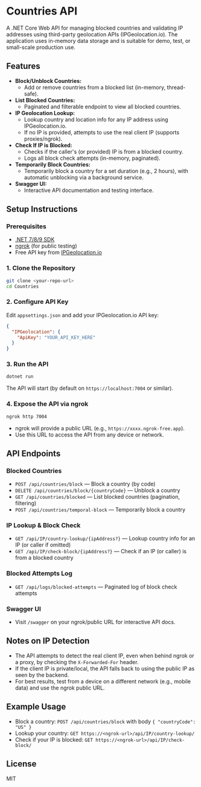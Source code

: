 # Countries API

A .NET Core Web API for managing blocked countries and validating IP addresses using third-party geolocation APIs (IPGeolocation.io). The application uses in-memory data storage and is suitable for demo, test, or small-scale production use.

## Features

- **Block/Unblock Countries:**
  - Add or remove countries from a blocked list (in-memory, thread-safe).
- **List Blocked Countries:**
  - Paginated and filterable endpoint to view all blocked countries.
- **IP Geolocation Lookup:**
  - Lookup country and location info for any IP address using IPGeolocation.io.
  - If no IP is provided, attempts to use the real client IP (supports proxies/ngrok).
- **Check If IP is Blocked:**
  - Checks if the caller's (or provided) IP is from a blocked country.
  - Logs all block check attempts (in-memory, paginated).
- **Temporarily Block Countries:**
  - Temporarily block a country for a set duration (e.g., 2 hours), with automatic unblocking via a background service.
- **Swagger UI:**
  - Interactive API documentation and testing interface.

## Setup Instructions

### Prerequisites
- [.NET 7/8/9 SDK](https://dotnet.microsoft.com/download)
- [ngrok](https://ngrok.com/) (for public testing)
- Free API key from [IPGeolocation.io](https://ipgeolocation.io/)

### 1. Clone the Repository
```bash
git clone <your-repo-url>
cd Countries
```

### 2. Configure API Key
Edit `appsettings.json` and add your IPGeolocation.io API key:
```json
{
  "IPGeolocation": {
    "ApiKey": "YOUR_API_KEY_HERE"
  }
}
```

### 3. Run the API
```bash
dotnet run
```
The API will start (by default on `https://localhost:7004` or similar).

### 4. Expose the API via ngrok
```bash
ngrok http 7004
```
- ngrok will provide a public URL (e.g., `https://xxxx.ngrok-free.app`).
- Use this URL to access the API from any device or network.

## API Endpoints

### Blocked Countries
- `POST /api/countries/block` — Block a country (by code)
- `DELETE /api/countries/block/{countryCode}` — Unblock a country
- `GET /api/countries/blocked` — List blocked countries (pagination, filtering)
- `POST /api/countries/temporal-block` — Temporarily block a country

### IP Lookup & Block Check
- `GET /api/IP/country-lookup/{ipAddress?}` — Lookup country info for an IP (or caller if omitted)
- `GET /api/IP/check-block/{ipAddress?}` — Check if an IP (or caller) is from a blocked country

### Blocked Attempts Log
- `GET /api/logs/blocked-attempts` — Paginated log of block check attempts

### Swagger UI
- Visit `/swagger` on your ngrok/public URL for interactive API docs.

## Notes on IP Detection
- The API attempts to detect the real client IP, even when behind ngrok or a proxy, by checking the `X-Forwarded-For` header.
- If the client IP is private/local, the API falls back to using the public IP as seen by the backend.
- For best results, test from a device on a different network (e.g., mobile data) and use the ngrok public URL.

## Example Usage
- Block a country: `POST /api/countries/block` with body `{ "countryCode": "US" }`
- Lookup your country: `GET https://<ngrok-url>/api/IP/country-lookup/`
- Check if your IP is blocked: `GET https://<ngrok-url>/api/IP/check-block/`

## License
MIT 
